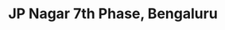 ---
title: JP Nagar 7th Phase, Bengaluru
url: /jp-nagar-7th-phase-bengaluru/
latitude: 12.893
longitude: 77.582
---